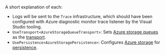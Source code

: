 A short explanation of each:

 *  Logs will be sent to the `Trace` infrastructure, which should have been configured with Azure diagnostic monitor trace listener by the Visual Studio tooling.
 * `UseTransport<AzureStorageQueueTransport>`: Sets [Azure storage queues](/nservicebus/azure-storage-queues/) as the [transport](/nservicebus/transports).
 * `UsePersistence<AzureStoragePersistence>`: Configures [Azure storage](/persistence/azure-storage/) for [persistence](/persistence).